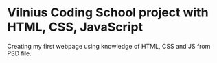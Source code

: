 # Vilnius Coding School project with HTML, CSS, JavaScript

Creating my first webpage using knowledge of HTML, CSS and JS from PSD file.
